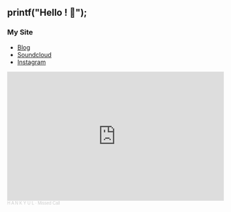 ## printf("Hello ! 👋"); 

### My Site

- [Blog](https://1coding.tistory.com/)
- [Soundcloud](https://soundcloud.com/hankyulhoon)
- [Instagram](https://www.instagram.com/hankyul20)

<iframe width="100%" height="300" scrolling="no" frameborder="no" allow="autoplay" src="https://w.soundcloud.com/player/?url=https%3A//api.soundcloud.com/tracks/955941151&color=%23ff5500&auto_play=false&hide_related=false&show_comments=true&show_user=true&show_reposts=false&show_teaser=true&visual=true"></iframe><div style="font-size: 10px; color: #cccccc;line-break: anywhere;word-break: normal;overflow: hidden;white-space: nowrap;text-overflow: ellipsis; font-family: Interstate,Lucida Grande,Lucida Sans Unicode,Lucida Sans,Garuda,Verdana,Tahoma,sans-serif;font-weight: 100;"><a href="https://soundcloud.com/hankyulhoon" title="H A N K Y U L" target="_blank" style="color: #cccccc; text-decoration: none;">H A N K Y U L</a> · <a href="https://soundcloud.com/hankyulhoon/missed-call" title="Missed Call" target="_blank" style="color: #cccccc; text-decoration: none;">Missed Call</a></div>
